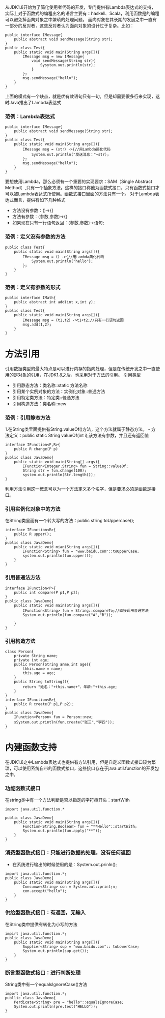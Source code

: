 从JDK1.8开始为了简化使用者代码的开发，专门提供有Lambda表达式的支持，实际上对于函数式的编程出名的语言主要有：haskell、Scala，利用函数是的编程可以避免掉面向对象之中繁琐的处理问题。
面向对象在其长期的发展之中一直有一部分的反对者，这些反对者认为面向对象的设计过于复杂。比如：
```
public interface IMessage{
	public abstract void sendMessage(String str);
}
public class Test{
	public static void main(String args[]){
    	IMessage msg = new IMessage{
        	void sendMessage(String str){
            	Sysytem.out.println(str);
            }
        };
        msg.sendMessage("hello");
    }
}
```
上面的模式有一个缺点，就是优有效语句只有一句，但是却需要很多行来实现，这时Java推出了Lambda表达式

### 范例：Lambda表达式
```
public interface IMessage{
	public abstract void sendMessage(String str);
}
public class Test{
	public static void main(String args[]){
    	IMessage msg = (str）->{//用Lambda简化代码
        	System.out.println("发送消息："+str);
        };
        msg.sendMessage("hello");
    }
}
```
要想使用Lambda，那么必须有一个重要的实现要求：SAM（Single Abstract Method）,只有一个抽象方法，这样的接口称他为函数式接口，只有函数式接口才可以被Lambda表达式所使用。函数式接口里面的方法只有一个。
对于Lambda表达式而言，提供有如下几种格式
- 方法没有参数：()->{}
- 方法有参数：(参数,参数)->{}
- 如果现在只有一行语句返回：(参数,参数)->语句;

### 范例：定义没有参数的方法
```
public class Test{
	public static void main(String args[]){
    	IMessage msg = (）->{//用Lambda简化代码
        	System.out.println("hello");
        };
    }
}
```
### 范例：定义有参数的形式
```
public interface IMath{
	public abstract int add(int x,int y);
}
public class Test{
	public static void main(String args[]){
    	IMessage msg = (t1,t2）->t1+t2;//只有一行语句返回
        msg.add(1,2);
    }
}
```

# 方法引用
引用数据类型的最大特点是可以进行内存的指向处理，但是在传统开发之中一直使用的是对象的引用，在JDK1.8之后，也采用对于方法的引用。
引用类型
- 引用静态方法：类名称::static 方法名称
- 引用某个实例对象的方法：实例化对象::普通方法
- 引用特定类方法：特定类::普通方法
- 引用构造方法：类名称::new

### 范例：引用静态方法
1.在String类里面提供有String.valueOf()方法，这个方法就属于静态方法。
	- 方法定义：public static String valueOf(int i),该方法有参数，并且还有返回值

```
interface IFunction<P,R>{
	public R change(P p)
}
public class JavaDemo{
	public static void main(String[] args){
    	IFunction<Integer,String> fun = String::valueOf;
        String str = fun.change(100);
        system.out.println(Str.length());
}
```
利用方法引用这一概念可以为一个方法定义多个名字，但是要求必须是函数是接口。
### 引用实例化对象中的方法
在String类里面有一个转大写的方法：public string toUppercase();
```
interface IFunction<R>{
	public R upper();
}
public class JavaDemo{
	public static void mian(String args[]){
    	IFunction<String> fun = "www.baidu.com"::toUpperCase;
        system.out.println(fun.upper());
    }
}
```
### 引用普通法方法
```
interface IFunction<P>{
	public int compare(P p1,P p2);
}
public class JavaDemo{
	public static void main(String args[]){
    	IFunction<String> fun = String::compareTo;//直接调用普通方法
        System.out.println(fun.compare("A","B"));
        
    }
}
```
### 引用构造方法
```
class Person{
	private String name;
    private int age;
    public Person(String anme,int age){
    	thhis.name = name;
        this.age = age;
    }
    public String toString(){
    	return "姓名："+this.name+"、年龄:"+this.age;
    }
}
interface IFunction<R>{
	public R create(P p1,P p2);
}
public class JavaDemo{
	IFunction<Person> fun = Person::new;
    sSystem.out.println(fun.create("张三","李四"));
}
```

# 内建函数支持
在JDK1.8之中Lambda表达式也提供有方法引用，但是自定义函数式接口较为繁琐，可以使用系统自带的函数式接口，这些接口存在于java.util.function的开发包之中，
### 功能函数式接口
在string类中有一个方法判断是否以指定的字符串开头：startWith
```
import java.util.function.*

public class JavaDemo{
	public static void main(String args[]){
    	Function<String,Boolean> fun = "**Hello"::startWith;
        System.out.println(fun.apply("**"));
    }
}
```
### 消费型函数式接口：只能进行数据的处理，没有任何返回
- 在系统进行输出的时候使用的是：System.out.prinln();
```
import java.util.function.*;
public class JavaDemo{
	public static void main(String args[]){
    	Consumwe<String> con = System.out::print;n;
        con.accept("hello");
    }
}
```
### 供给型函数式接口：有返回，无输入
在String类中提供有转化为小写的方法
```
impirt java.util.function.*;
public class JavaDemo{
	public static void main(String args[]){
    	Supplier<String> sup = "www.baidu.com":: toLowerCase;
        System.out.println(sup.get());
    }
}
```

### 断言型函数式接口：进行判断处理
String类中有一个equalsIgnoreCase()方法
```
import java.util.function.*;
publlic class JavaDemo{
	Perdicate<String> pre = "hello"::equalsIgnoreCase;
    System.out.println(pre.test("HELLO"));
}
```
